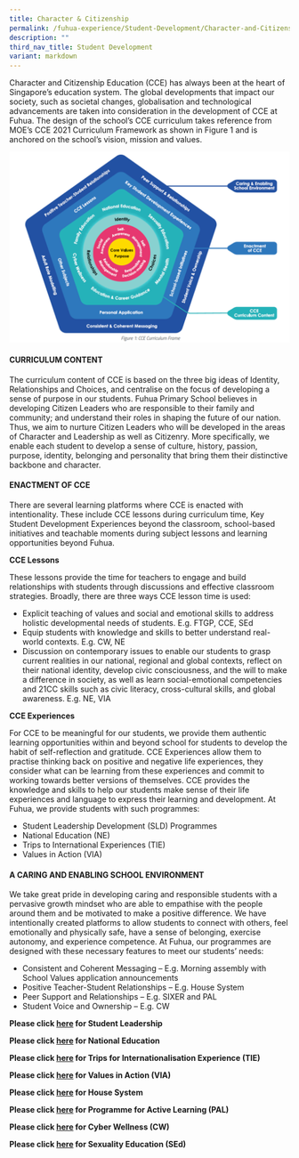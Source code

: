 ```yaml
---
title: Character & Citizenship
permalink: /fuhua-experience/Student-Development/Character-and-Citizenship/
description: ""
third_nav_title: Student Development
variant: markdown
---
```

Character and Citizenship Education (CCE) has always been at the heart of Singapore’s education system. The global developments that impact our society, such as societal changes, globalisation and technological advancements are taken into consideration in the development of CCE at Fuhua. The design of the school’s CCE curriculum takes reference from MOE’s CCE 2021 Curriculum Framework as shown in Figure 1 and is anchored on the school’s vision, mission and values.

  
![](/images/Fuhua%20Experience/Student%20Development/Character%20&%20Citizenship/Character%20&%20Citizenship/C1.png)  

#### **CURRICULUM CONTENT**


The curriculum content of CCE is based on the three big ideas of Identity, Relationships and Choices, and centralise on the focus of developing a sense of purpose in our students. Fuhua Primary School believes in developing Citizen Leaders who are responsible to their family and community; and understand their roles in shaping the future of our nation. Thus, we aim to nurture Citizen Leaders who will be developed in the areas of Character and Leadership as well as Citizenry. More specifically, we enable each student to develop a sense of culture, history, passion, purpose, identity, belonging and personality that bring them their distinctive backbone and character. 

  

#### **ENACTMENT OF CCE**


There are several learning platforms where CCE is enacted with intentionality. These include CCE lessons during curriculum time, Key Student Development Experiences beyond the classroom, school-based initiatives and teachable moments during subject lessons and learning opportunities beyond Fuhua. 

  

**CCE Lessons**

These lessons provide the time for teachers to engage and build relationships with students through discussions and effective classroom strategies. Broadly, there are three ways CCE lesson time is used:

*   Explicit teaching of values and social and emotional skills to address holistic developmental needs of students. E.g. FTGP, CCE, SEd
*   Equip students with knowledge and skills to better understand real-world contexts. E.g. CW, NE
*   Discussion on contemporary issues to enable our students to grasp current realities in our national, regional and global contexts, reflect on their national identity, develop civic consciousness, and the will to make a difference in society, as well as learn social-emotional competencies and 21CC skills such as civic literacy, cross-cultural skills, and global awareness. E.g. NE, VIA

  

**CCE Experiences**

For CCE to be meaningful for our students, we provide them authentic learning opportunities within and beyond school for students to develop the habit of self-reflection and gratitude. CCE Experiences allow them to practise thinking back on positive and negative life experiences, they consider what can be learning from these experiences and commit to working towards better versions of themselves. CCE provides the knowledge and skills to help our students make sense of their life experiences and language to express their learning and development. At Fuhua, we provide students with such programmes:

*   Student Leadership Development (SLD) Programmes 
*   National Education (NE)
*   Trips to International Experiences (TIE) 
*   Values in Action (VIA)

#### **A CARING AND ENABLING SCHOOL ENVIRONMENT**


We take great pride in developing caring and responsible students with a pervasive growth mindset who are able to empathise with the people around them and be motivated to make a positive difference. We have intentionally created platforms to allow students to connect with others, feel emotionally and physically safe, have a sense of belonging, exercise autonomy, and experience competence. At Fuhua, our programmes are designed with these necessary features to meet our students’ needs:

*   Consistent and Coherent Messaging – E.g. Morning assembly with School Values application announcements 
*   Positive Teacher-Student Relationships – E.g. House System 
*   Peer Support and Relationships – E.g. SIXER and PAL
*   Student Voice and Ownership – E.g. CW

**Please click [here](/character-and-citizenship/Student-Leadership/) for Student Leadership**

**Please click [here](/character-and-citizenship/National-Education/) for National Education**

**Please click [here](/character-and-citizenship/Trips-for-Internationalisation-Experience-TIE/) for Trips for Internationalisation Experience (TIE)**

**Please click [here](/character-and-citizenship/Values-in-Action-VIA/) for  Values in Action (VIA)**

**Please click [here](/character-and-citizenship/House-System/) for House System**

**Please click [here](/character-and-citizenship/Programme-for-Active-Learning-PAL/) for Programme for Active Learning (PAL)**

**Please click [here](/character-and-citizenship/Cyber-Wellness-CW/) for Cyber Wellness (CW)**

**Please click [here](/character-and-citizenship/Sexuality-Education/) for Sexuality Education (SEd)**